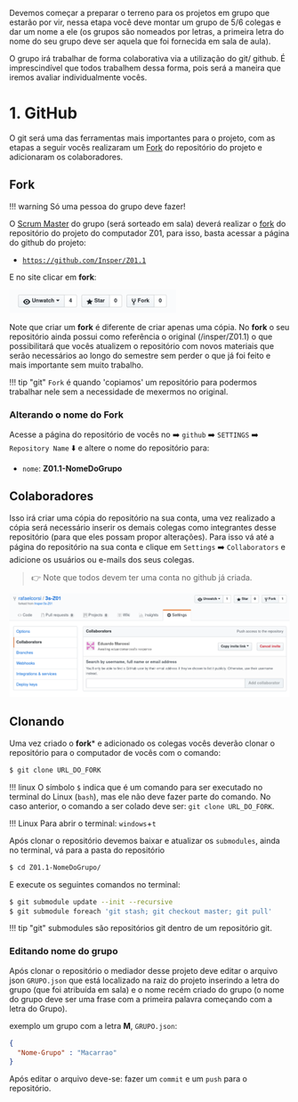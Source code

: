 Devemos começar a preparar o terreno para os projetos em grupo que estarão por vir, nessa etapa você deve montar um grupo de 5/6 colegas e dar um nome a ele (os grupos são nomeados por letras, a primeira letra do nome do seu grupo deve ser aquela que foi fornecida em sala de aula).

O grupo irá trabalhar de forma colaborativa via a utilização do git/ github. É imprescindível que todos trabalhem dessa forma, pois será a maneira que iremos avaliar individualmente vocês. 

# 1. GitHub

O git será uma das ferramentas mais importantes para o projeto, com as etapas a seguir vocês realizaram um [Fork](https://www.atlassian.com/git/tutorials/comparing-workflows/forking-workflow) do repositório do projeto e adicionaram os colaboradores.

## Fork

!!! warning
    Só uma pessoa do grupo deve fazer!

O [Scrum Master](https://www.scrum.org/resources/what-is-a-scrum-master) do grupo (será sorteado em sala) deverá realizar o [fork](https://help.github.com/articles/fork-a-repo/) do repositório do projeto do computador Z01, para isso, basta acessar a página do github do projeto:

- [`https://github.com/Insper/Z01.1`](https://github.com/Insper/Z01.1)

E no site clicar em **fork**:

![Fork](figs/A-Transistores/A-Ferramental-github-fork.png)

Note que criar um **fork** é diferente de criar apenas uma cópia. No **fork** o seu repositório ainda possui como referência o original (/insper/Z01.1) o que possibilitará que vocês atualizem o repositório com novos materiais que serão necessários ao longo do semestre sem perder o que já foi feito e mais importante sem muito trabalho.

!!! tip "git"
    `Fork` é quando 'copiamos' um repositório para podermos trabalhar nele sem a necessidade de mexermos no original.

### Alterando o nome do Fork

Acesse a página do repositório de vocês no :arrow_right: `github` :arrow_right: `SETTINGS` :arrow_right:  `Repository Name` :arrow_down: e altere o nome do repositório para:

- `nome`:  **Z01.1-NomeDoGrupo**

## Colaboradores

Isso irá criar uma cópia do repositório na sua conta, uma vez realizado a cópia será necessário inserir os demais colegas como integrantes desse repositório (para que eles possam propor alterações). Para isso vá até a página do repositório na sua conta e clique em `Settings` :arrow_right: `Collaborators` e adicione os usuários ou e-mails dos seus colegas. 

> :point_right: Note que todos devem ter uma conta no github já criada.

![Collaborators](figs/A-Transistores/A-Ferramental-github-collaborators.png)

## Clonando

Uma vez criado o **fork*** e adicionado os colegas vocês deverão clonar o repositório para o computador de vocês com o comando:


``` bash
$ git clone URL_DO_FORK
```

!!! linux 
    O símbolo `$` indica que é um comando para ser executado no 
    terminal do Linux (`bash`), mas ele não deve fazer parte do comando.
    No caso anterior, o comando a ser colado deve ser: `git clone URL_DO_FORK`.
    
!!! Linux
    Para abrir o terminal: `windows`+`t`

Após clonar o repositório devemos baixar e atualizar os `submodules`, ainda no terminal, vá para a pasta do repositório

```bash
$ cd Z01.1-NomeDoGrupo/
```

E execute os seguintes comandos no terminal:

```bash
$ git submodule update --init --recursive
$ git submodule foreach 'git stash; git checkout master; git pull'
```

!!! tip "git"
    submodules são repositórios git dentro de um repositório git. 

### Editando nome do grupo

Após clonar o repositório o mediador desse projeto deve editar o arquivo json `GRUPO.json` 
que está localizado na raiz do projeto inserindo a letra do grupo (que foi atribuída em sala)
e o nome recém criado do grupo (o nome do grupo deve ser uma frase com a primeira palavra
começando com a letra do Grupo).

exemplo um grupo com a letra **M**, `GRUPO.json`:

```json
{
  "Nome-Grupo" : "Macarrao" 
}
```

Após editar o arquivo deve-se: fazer um `commit` e um `push` para o repositório. 

